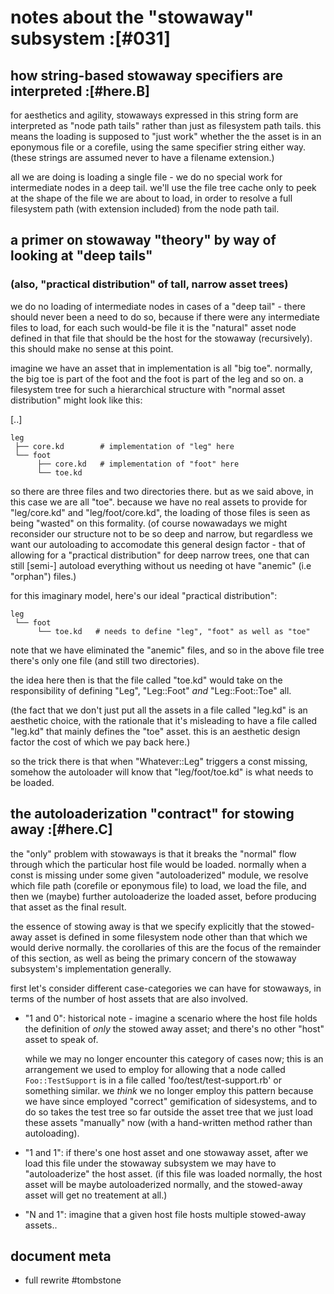 # notes about the "stowaway" subsystem :[#031]

## how string-based stowaway specifiers are interpreted :[#here.B]

for aesthetics and agility, stowaways expressed in this string form
are interpreted as "node path tails" rather than just as filesystem
path tails. this means the loading is supposed to "just work"
whether the the asset is in an eponymous file or a corefile, using
the same specifier string either way. (these strings are assumed
never to have a filename extension.)

all we are doing is loading a single file - we do no special work
for intermediate nodes in a deep tail. we'll use the file tree cache
only to peek at the shape of the file we are about to load, in order
to resolve a full filesystem path (with extension included) from
the node path tail.




## a primer on stowaway "theory" by way of looking at "deep tails"

### (also, "practical distribution" of tall, narrow asset trees)

we do no loading of intermediate nodes in cases of a "deep tail" -
there should never been a need to do so, because if there were any
intermediate files to load, for each such would-be file it is the
"natural" asset node defined in that file that should be the host
for the stowaway (recursively). this should make no sense at this
point.

imagine we have an asset that in implementation is all "big toe".
normally, the big toe is part of the foot and the foot is part
of the leg and so on. a filesystem tree for such a hierarchical
structure with "normal asset distribution" might look like this:

   [..]

    leg
     ├── core.kd        # implementation of "leg" here
     └── foot
          ├── core.kd   # implementation of "foot" here
          └── toe.kd

so there are three files and two directories there. but as we said
above, in this case we are all "toe". because we have no real assets
to provide for "leg/core.kd" and "leg/foot/core.kd", the loading of
those files is seen as being "wasted" on this formality. (of course
nowawadays we might reconsider our structure not to be so deep and
narrow, but regardless we want our autoloading to accomodate this
general design factor - that of allowing for a "practical distribution"
for deep narrow trees, one that can still [semi-] autoload everything
without us needing ot have "anemic" (i.e "orphan") files.)

for this imaginary model, here's our ideal "practical distribution":

    leg
     └── foot
          └── toe.kd   # needs to define "leg", "foot" as well as "toe"

note that we have eliminated the "anemic" files, and so in the above
file tree there's only one file (and still two directories).

the idea here then is that the file called "toe.kd" would take on the
responsibility of defining "Leg", "Leg::Foot" *and* "Leg::Foot::Toe"
all.

(the fact that we don't just put all the assets in a file called
"leg.kd" is an aesthetic choice, with the rationale that it's misleading
to have a file called "leg.kd" that mainly defines the "toe" asset.
this is an aesthetic design factor the cost of which we pay back here.)

so the trick there is that when "Whatever::Leg" triggers a const missing,
somehow the autoloader will know that "leg/foot/toe.kd" is what needs to
be loaded.




## the autoloaderization "contract" for stowing away :[#here.C]

the "only" problem with stowaways is that it breaks the "normal" flow
through which the particular host file would be loaded. normally when
a const is missing under some given "autoloaderized" module, we resolve
which file path (corefile or eponymous file) to load, we load the file,
and then we (maybe) further autoloaderize the loaded asset, before
producing that asset as the final result.

the essence of stowing away is that we specify explicitly that the
stowed-away asset is defined in some filesystem node other than that
which we would derive normally. the corollaries of this are the focus
of the remainder of this section, as well as being the primary concern
of the stowaway subsystem's implementation generally.

first let's consider different case-categories we can have for stowaways,
in terms of the number of host assets that are also involved.

  - "1 and 0": historical note - imagine a scenario where the host file
    holds the definition of *only* the stowed away asset; and there's no
    other "host" asset to speak of.

    while we may no longer encounter this category of cases now; this is an
    arrangement we used to employ for allowing that a node called
    `Foo::TestSupport` is in a file called 'foo/test/test-support.rb' or
    something similar. we *think* we no longer employ this pattern because
    we have since employed "correct" gemification of sidesystems, and to
    do so takes the test tree so far outside the asset tree that we just
    load these assets "manually" now (with a hand-written method rather
    than autoloading).

  - "1 and 1": if there's one host asset and one stowaway asset, after we
    load this file under the stowaway subsystem we may have to
    "autoloaderize" the host asset. (if this file was loaded normally, the
    host asset will be maybe autoloaderized normally, and the stowed-away
    asset will get no treatement at all.)

  - "N and 1": imagine that a given host file hosts multiple stowed-away
    assets..




## document meta
  - full rewrite #tombstone
